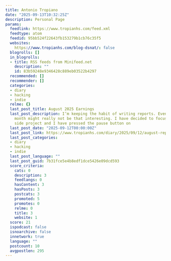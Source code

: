 ```yaml
---
title: Antonio Tropiano
date: "2025-09-13T10:32:25Z"
description: Personal Page
params:
  feedlink: https://www.tropianhs.com/feed.xml
  feedtype: atom
  feedid: 95bb524f22643fb153279b1cb76c35f5
  websites:
    https://www.tropianhs.com/blog-dsnat/: false
  blogrolls: []
  in_blogrolls:
  - title: RSS feeds from Minifeed.net
    description: ""
    id: 83b59248e9346428c889eb03522b4297
  recommended: []
  recommender: []
  categories:
  - diary
  - hacking
  - indie
  relme: {}
  last_post_title: August 2025 Earnings
  last_post_description: I’m keeping the habit of writing reports. Even though this
    month might really not be that interesting. I have decided to focus only on one
    side project and I have pressed the pause button on
  last_post_date: "2025-09-12T00:00:00Z"
  last_post_link: https://www.tropianhs.com/diary/2025/09/12/august-report.html
  last_post_categories:
  - diary
  - hacking
  - indie
  last_post_language: ""
  last_post_guid: 7b31fce5e4b8edf1dce5426e09dcd593
  score_criteria:
    cats: 0
    description: 3
    feedlangs: 0
    hasContent: 3
    hasPosts: 3
    postcats: 3
    promoted: 5
    promotes: 0
    relme: 0
    title: 3
    website: 1
  score: 21
  ispodcast: false
  isnoarchive: false
  innetwork: true
  language: ""
  postcount: 10
  avgpostlen: 295
---
```

